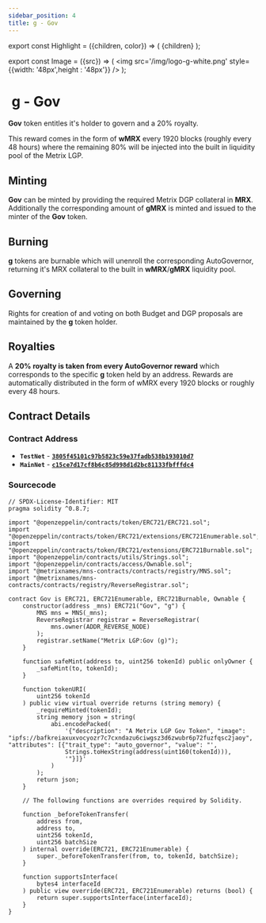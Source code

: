 ```yaml
---
sidebar_position: 4
title: g - Gov
---
```


export const Highlight = ({children, color}) => (
<span
style={{color}}>
{children}
</span>
);

export const Image = ({src}) => (
<img src='/img/logo-g-white.png' style={{width: '48px',height : '48px'}} />
);

# <Image  /> g - Gov

<Highlight color="#bf96c6">**Gov**</Highlight> token entitles it's holder to govern and a 20% royalty.

This reward comes in the form of <Highlight color="#bf96c6">**wMRX**</Highlight> every 1920 blocks (roughly every 48 hours) where the remaining 80% will be injected into the built in liquidity pool of the Metrix LGP.

## Minting

<Highlight color="#bf96c6">**Gov**</Highlight> can be minted by providing the required Metrix DGP collateral in <Highlight color="#bf96c6">**MRX**</Highlight>. Additionally the corresponding amount of <Highlight color="#bf96c6">**gMRX**</Highlight> is minted and issued to the minter of the <Highlight color="#bf96c6">**Gov**</Highlight> token.

## Burning

<Highlight color="#bf96c6">**g**</Highlight> tokens are burnable which will unenroll the corresponding AutoGovernor, returning it's MRX collateral to the built in <Highlight color="#bf96c6">**wMRX**</Highlight>/<Highlight color="#bf96c6">**gMRX**</Highlight> liquidity pool.

## Governing

Rights for creation of and voting on both Budget and DGP proposals are maintained by the <Highlight color="#bf96c6">**g**</Highlight> token holder.

## Royalties

A **20% royalty is taken from every AutoGovernor reward** which corresponds to the specific <Highlight color="#bf96c6">**g**</Highlight> token held by an address. Rewards are automatically distributed in the form of wMRX every 1920 blocks or roughly every 48 hours.

## Contract Details

### Contract Address

- **`TestNet`** - [**`3805f45101c97b5823c59e37fadb538b193010d7`**](https://testnet-explorer.metrixcoin.com/contract/3805f45101c97b5823c59e37fadb538b193010d7)
- **`MainNet`** - [**`c15ce7d17cf8b6c85d998d1d2bc81133fbfffdc4`**](https://explorer.metrixcoin.com/contract/c15ce7d17cf8b6c85d998d1d2bc81133fbfffdc4)

### Sourcecode

```sol
// SPDX-License-Identifier: MIT
pragma solidity ^0.8.7;

import "@openzeppelin/contracts/token/ERC721/ERC721.sol";
import "@openzeppelin/contracts/token/ERC721/extensions/ERC721Enumerable.sol";
import "@openzeppelin/contracts/token/ERC721/extensions/ERC721Burnable.sol";
import "@openzeppelin/contracts/utils/Strings.sol";
import "@openzeppelin/contracts/access/Ownable.sol";
import "@metrixnames/mns-contracts/contracts/registry/MNS.sol";
import "@metrixnames/mns-contracts/contracts/registry/ReverseRegistrar.sol";

contract Gov is ERC721, ERC721Enumerable, ERC721Burnable, Ownable {
    constructor(address _mns) ERC721("Gov", "g") {
        MNS mns = MNS(_mns);
        ReverseRegistrar registrar = ReverseRegistrar(
            mns.owner(ADDR_REVERSE_NODE)
        );
        registrar.setName("Metrix LGP:Gov (g)");
    }

    function safeMint(address to, uint256 tokenId) public onlyOwner {
        _safeMint(to, tokenId);
    }

    function tokenURI(
        uint256 tokenId
    ) public view virtual override returns (string memory) {
        _requireMinted(tokenId);
        string memory json = string(
            abi.encodePacked(
                '{"description": "A Metrix LGP Gov Token", "image": "ipfs://bafkreiaxuxvocyozr7c7cxndazu6ciwgsz3d6zwubr6p72fuzfqsc2jaoy", "attributes": [{"trait_type": "auto_governor", "value": "',
                Strings.toHexString(address(uint160(tokenId))),
                '"}]}'
            )
        );
        return json;
    }

    // The following functions are overrides required by Solidity.

    function _beforeTokenTransfer(
        address from,
        address to,
        uint256 tokenId,
        uint256 batchSize
    ) internal override(ERC721, ERC721Enumerable) {
        super._beforeTokenTransfer(from, to, tokenId, batchSize);
    }

    function supportsInterface(
        bytes4 interfaceId
    ) public view override(ERC721, ERC721Enumerable) returns (bool) {
        return super.supportsInterface(interfaceId);
    }
}
```
